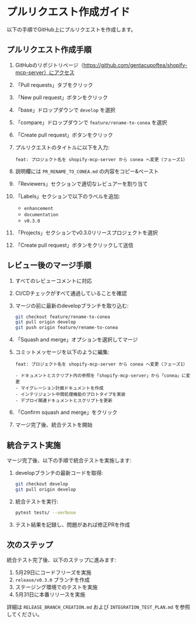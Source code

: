 # プルリクエスト作成ガイド

以下の手順でGitHub上にプルリクエストを作成します。

## プルリクエスト作成手順

1. GitHubのリポジトリページ（https://github.com/gentacupoftea/shopify-mcp-server）にアクセス

2. 「Pull requests」タブをクリック

3. 「New pull request」ボタンをクリック

4. 「base」ドロップダウンで `develop` を選択

5. 「compare」ドロップダウンで `feature/rename-to-conea` を選択

6. 「Create pull request」ボタンをクリック

7. プルリクエストのタイトルに以下を入力:
   ```
   feat: プロジェクト名を shopify-mcp-server から conea へ変更（フェーズ1）
   ```

8. 説明欄には `PR_RENAME_TO_CONEA.md` の内容をコピー&ペースト

9. 「Reviewers」セクションで適切なレビュアーを割り当て

10. 「Labels」セクションで以下のラベルを追加:
    - `enhancement`
    - `documentation`
    - `v0.3.0`

11. 「Projects」セクションでv0.3.0リリースプロジェクトを選択

12. 「Create pull request」ボタンをクリックして送信

## レビュー後のマージ手順

1. すべてのレビューコメントに対応

2. CI/CDチェックがすべて通過していることを確認

3. マージの前に最新のdevelopブランチを取り込む:
   ```bash
   git checkout feature/rename-to-conea
   git pull origin develop
   git push origin feature/rename-to-conea
   ```

4. 「Squash and merge」オプションを選択してマージ

5. コミットメッセージを以下のように編集:
   ```
   feat: プロジェクト名を shopify-mcp-server から conea へ変更（フェーズ1）

   - ドキュメントとスクリプト内の参照を「shopify-mcp-server」から「conea」に変更
   - マイグレーション計画ドキュメントを作成
   - インテリジェント中間処理機能のプロトタイプを実装
   - デプロイ関連ドキュメントとスクリプトを更新
   ```

6. 「Confirm squash and merge」をクリック

7. マージ完了後、統合テストを開始

## 統合テスト実施

マージ完了後、以下の手順で統合テストを実施します:

1. developブランチの最新コードを取得:
   ```bash
   git checkout develop
   git pull origin develop
   ```

2. 統合テストを実行:
   ```bash
   pytest tests/ --verbose
   ```

3. テスト結果を記録し、問題があれば修正PRを作成

## 次のステップ

統合テスト完了後、以下のステップに進みます:

1. 5月29日にコードフリーズを実施
2. `release/v0.3.0` ブランチを作成
3. ステージング環境でのテストを実施
4. 5月31日に本番リリースを実施

詳細は `RELEASE_BRANCH_CREATION.md` および `INTEGRATION_TEST_PLAN.md` を参照してください。